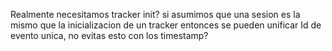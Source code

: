 Realmente necesitamos tracker init? si asumimos que una sesion es la mismo que la inicializacion de un tracker entonces se pueden unificar
Id de evento unica, no evitas esto con los timestamp?
